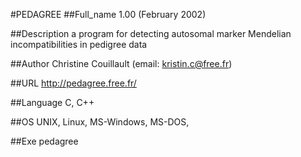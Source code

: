 #PEDAGREE
##Full_name
1.00 (February 2002)

##Description
a program for detecting autosomal marker Mendelian incompatibilities in pedigree data

##Author
Christine Couillault (email: kristin.c@free.fr)

##URL
http://pedagree.free.fr/

##Language
C, C++

##OS
UNIX, Linux, MS-Windows, MS-DOS,

##Exe
pedagree

